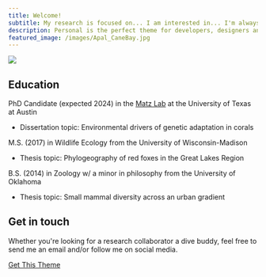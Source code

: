 ```yaml
---
title: Welcome!
subtitle: My research is focused on... I am interested in... I'm always glad to talk about research, increasing DEI in STEM,... 
description: Personal is the perfect theme for developers, designers and other creatives.
featured_image: /images/Apal_CaneBay.jpg
---
```


<div class="gallery" data-columns="1">
	<img src="/images/Headshot_CaneBay.JPG">
</div>

## Education

PhD Candidate (expected 2024) in the [Matz Lab](https://matzlab.weebly.com/) at the University of Texas at Austin
* Dissertation topic: Environmental drivers of genetic adaptation in corals

M.S. (2017) in Wildlife Ecology from the University of Wisconsin-Madison
* Thesis topic: Phylogeography of red foxes in the Great Lakes Region

B.S. (2014) in Zoology w/ a minor in philosophy from the University of Oklahoma
* Thesis topic: Small mammal diversity across an urban gradient


## Get in touch

Whether you're looking for a research collaborator a dive buddy, feel free to send me an email and/or follow me on social media.

<a href="https://jekyllthemes.io/theme/personal-website-jekyll-theme" class="button button--large">Get This Theme</a>
